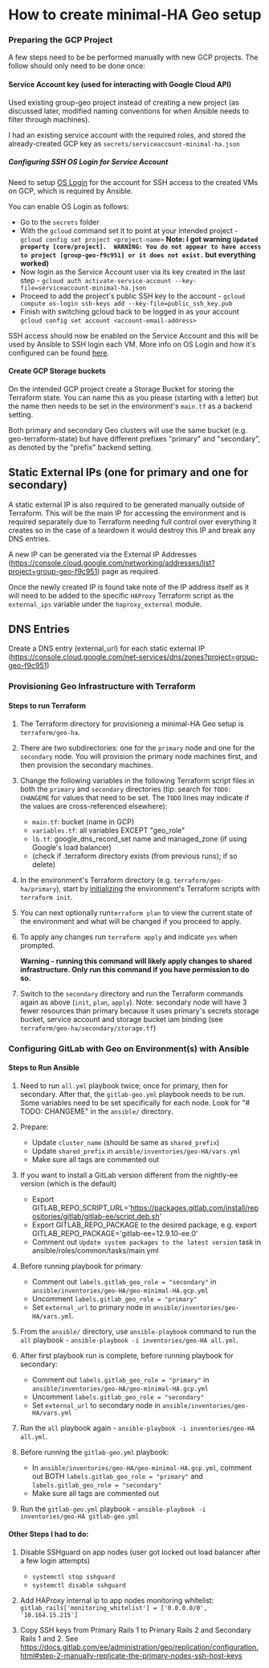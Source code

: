 # How to create minimal-HA Geo setup

### Preparing the GCP Project

A few steps need to be be performed manually with new GCP projects. The follow should only need to be done once:

#### Service Account key (used for interacting with Google Cloud API)

Used existing group-geo project instead of creating a new project (as discussed later, modified naming conventions for when Ansible needs to filter through machines). 

I had an existing service account with the required roles, and stored the already-created GCP key as `secrets/serviceaccount-minimal-ha.json`

##### Configuring SSH OS Login for Service Account

Need to setup [OS Login](https://www.google.com/search?q=gcp+OS+Login&oq=gcp+OS+Login&aqs=chrome..69i57j69i60.2017j0j1&sourceid=chrome&ie=UTF-8) for the account for SSH access to the created VMs on GCP, which is required by Ansible.

You can enable OS Login as follows:

* Go to the `secrets` folder
* With the `gcloud` command set it to point at your intended project - `gcloud config set project <project-name>` 
**Note: I got warning `Updated property [core/project].  WARNING: You do not appear to have access to project [group-geo-f9c951] or it does not exist.` but everything worked)**
* Now login as the Service Account user via its key created in the last step - `gcloud auth activate-service-account --key-file=serviceaccount-minimal-ha.json`
* Proceed to add the project's public SSH key to the account - `gcloud compute os-login ssh-keys add --key-file=public_ssh_key.pub`
* Finish with switching gcloud back to be logged in as your account `gcloud config set account <account-email-address>`

SSH access should now be enabled on the Service Account and this will be used by Ansible to SSH login each VM. More info on OS Login and how it's configured can be found [here](https://alex.dzyoba.com/blog/gcp-ansible-service-account/).

#### Create GCP Storage buckets

On the intended GCP project create a Storage Bucket for storing the Terraform state. You can name this as you please (starting with a letter) but the name then needs to be set in the environment's `main.tf` as a backend setting.

Both primary and secondary Geo clusters will use the same bucket (e.g. geo-terraform-state) but have different prefixes "primary" and "secondary", as denoted by the "prefix" backend setting.

## Static External IPs (one for primary and one for secondary)

A static external IP is also required to be generated manually outside of Terraform. This will be the main IP for accessing the environment and is required separately due to Terraform needing full control over everything it creates so in the case of a teardown it would destroy this IP and break any DNS entries.

A new IP can be generated via the External IP Addresses (https://console.cloud.google.com/networking/addresses/list?project=group-geo-f9c951) page as required.

Once the newly created IP is found take note of the IP address itself as it will need to be added to the specific `HAProxy` Terraform script as the `external_ips` variable under the `haproxy_external` module.

## DNS Entries

Create a DNS entry (external_url) for each static external IP (https://console.cloud.google.com/net-services/dns/zones?project=group-geo-f9c951)

### Provisioning Geo Infrastructure with Terraform

#### Steps to run Terraform
1. The Terraform directory for provisioning a minimal-HA Geo setup is `terraform/geo-ha`.

1. There are two subdirectories: one for the `primary` node and one for the `secondary` node. You will provision the primary node machines first, and then provision the secondary machines.

1. Change the following variables in the following Terraform script files in both the `primary` and `secondary` directories (tip: search for `TODO: CHANGEME` for values that need to be set.  The `TODO` lines may indicate if the values are cross-referenced elsewhere):
    * `main.tf`: bucket (name in GCP)
    * `variables.tf`: all variables EXCEPT "geo_role"
    * `lb.tf`: google_dns_record_set name and managed_zone (if using Google's load balancer)
    * (check if .terraform directory exists (from previous runs); if so delete)

1. In the environment's Terraform directory (e.g. `terraform/geo-ha/primary`), start by [initializing](https://www.terraform.io/docs/commands/init.html) the environment's Terraform scripts with `terraform init`.

1. You can next optionally run`terraform plan` to view the current state of the environment and what will be changed if you proceed to apply.

1. To apply any changes run `terraform apply` and indicate `yes` when prompted.

    **Warning - running this command will likely apply changes to shared infrastructure. Only run this command if you have permission to do so.**

1. Switch to the `secondary` directory and run the Terraform commands again as above (`init`, `plan`, `apply`). Note: secondary node will have 3 fewer resources than primary because it uses primary's secrets storage bucket, service account and storage bucket iam binding (see `terraform/geo-ha/secondary/storage.tf`)

### Configuring GitLab with Geo on Environment(s) with Ansible

#### Steps to Run Ansible
1. Need to run `all.yml` playbook twice; once for primary, then for secondary. After that, the `gitlab-geo.yml` playbook needs to be run. Some variables need to be set specifically for each node. Look for "# TODO: CHANGEME" in the `ansible/` directory.

1. Prepare:
    * Update `cluster_name` (should be same as `shared_prefix`)
    * Update `shared_prefix` in `ansible/inventories/geo-HA/vars.yml`
    * Make sure all tags are commented out

1.  If you want to install a GitLab version different from the nightly-ee version (which is the default)
    * Export GITLAB_REPO_SCRIPT_URL='https://packages.gitlab.com/install/repositories/gitlab/gitlab-ee/script.deb.sh'
    * Export GITLAB_REPO_PACKAGE to the desired package, e.g. export GITLAB_REPO_PACKAGE='gitlab-ee=12.9.10-ee.0'
    * Comment out `Update system packages to the latest version` task in ansible/roles/common/tasks/main.yml

1. Before running playbook for primary:
    * Comment out `labels.gitlab_geo_role = "secondary"` in `ansible/inventories/geo-HA/geo-minimal-HA.gcp.yml`
    * Uncomment `labels.gitlab_geo_role = "primary"`
    * Set `external_url` to primary node in `ansible/inventories/geo-HA/vars.yml`.

1. From the `ansible/` directory, use `ansible-playbook` command to run the `all` playbook - `ansible-playbook -i inventories/geo-HA all.yml`.  

1. After first playbook run is complete, before running playbook for secondary:
    * Comment out `labels.gitlab_geo_role = "primary"` in `ansible/inventories/geo-HA/geo-minimal-HA.gcp.yml`
    * Uncomment `labels.gitlab_geo_role = "secondary"`
    * Set `external_url` to secondary node in `ansible/inventories/geo-HA/vars.yml`

1. Run the `all` playbook again - `ansible-playbook -i inventories/geo-HA all.yml`.

1. Before running the `gitlab-geo.yml` playbook:
    * In `ansible/inventories/geo-HA/geo-minimal-HA.gcp.yml`, comment out BOTH `labels.gitlab_geo_role = "primary"` and `labels.gitlab_geo_role = "secondary"`
    * Make sure all tags are commented out

1. Run the `gitlab-geo.yml` playbook - `ansible-playbook -i inventories/geo-HA gitlab-geo.yml`

#### Other Steps I had to do:
1. Disable SSHguard on app nodes (user got locked out load balancer after a few login attempts) 
    * `systemctl stop sshguard`
    * `systemctl disable sshguard`
1. Add HAProxy internal ip to app nodes monitoring whitelist: `gitlab_rails['monitoring_whitelist'] = ['0.0.0.0/0', '10.164.15.215']`

1. Copy SSH keys from Primary Rails 1 to Primary Rails 2 and Secondary Rails 1 and 2. See
https://docs.gitlab.com/ee/administration/geo/replication/configuration.html#step-2-manually-replicate-the-primary-nodes-ssh-host-keys


